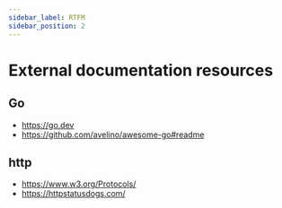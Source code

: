 ```yaml
---
sidebar_label: RTFM
sidebar_position: 2
---
```

# External documentation resources

## Go

- https://go.dev
- https://github.com/avelino/awesome-go#readme

## http

- https://www.w3.org/Protocols/
- https://httpstatusdogs.com/